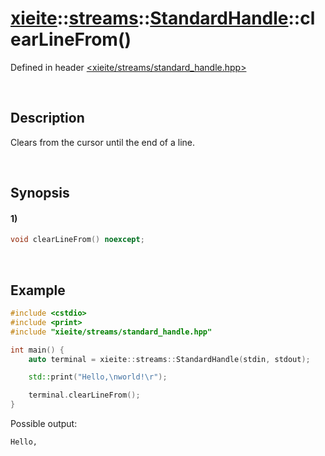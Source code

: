 # [xieite](../../../../../xieite.md)\:\:[streams](../../../../../streams.md)\:\:[StandardHandle](../../../standard_handle.md)\:\:clearLineFrom\(\)
Defined in header [<xieite/streams/standard_handle.hpp>](../../../../../../include/xieite/streams/standard_handle.hpp)

&nbsp;

## Description
Clears from the cursor until the end of a line.

&nbsp;

## Synopsis
#### 1)
```cpp
void clearLineFrom() noexcept;
```

&nbsp;

## Example
```cpp
#include <cstdio>
#include <print>
#include "xieite/streams/standard_handle.hpp"

int main() {
    auto terminal = xieite::streams::StandardHandle(stdin, stdout);

    std::print("Hello,\nworld!\r");

    terminal.clearLineFrom();
}
```
Possible output:
```
Hello,
      
```

